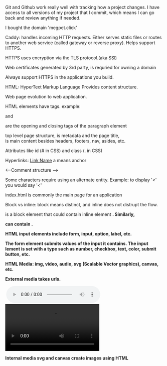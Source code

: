 Git and Github work really well with tracking how a project changes. I have access to all versions of my project that I commit, which means I can go back and review anything if needed.

I bought the domain 'megpet.click'

Caddy: handles incoming HTTP requests. Either serves static files or routes to another web service (called  gateway or reverse proxy). Helps support HTTPS.

HTTPS uses encryption via the TLS protocol.(aka SSl)

Web certificates generated by 3rd party, is requried for owning a domain

Always support HTTPS in the applications you build.

HTML: HyperText Markup Language
Provides content structure.

Web page evolution to web application. 

HTML elements have tags. example: <p> and </p> are the opening and closing tags of the paragraph element

<html> top level page structure, <head> is metadata and the page title, <main> is main content besides headers, footers, nav, asides, etc.

Attributes like id (# in CSS) and class (. in CSS) 

Hyperlinks: <a href="linkName">Link Name</a> a means anchor

<--Comment structure -->

Some characters require using an alternate entity. Example: to display '<' you would say '&lt;'

index.html is commonly the main page for an application

Block vs inline: block means distinct, and inline does not distrupt the flow. <div> is a block element that could contain inline element <b>. Similarly, <p> can contain <span>.

HTML input elements include form, input, option, label, etc.

The form element submits values of the input it contains. The input lement is set with a type such as number, checkbox, text, color, submit button, etc.

HTML Media: img, video, audio, svg (Scalable Vector graphics), canvas, etc.

External media takes urls.

<img src="" alt="">
<audio controls src=""></audio>
<video controls width="" crossorigin="anonymous"> <source src="" /> </video>

Internal media svg and canvas create images using HTML

